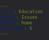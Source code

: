 ```yaml
---
title: Education
parent: Issues
layout: home
nav_order: 5
---
```

<html lang="en">
<head>
    <meta charset="UTF-8">
    <meta name="viewport" content="width=device-width, initial-scale=1.0">
    <title>Education</title>
    <style>
        body, html {
            margin: 0;
            padding: 0;
            font-family: Arial, sans-serif;
            background-color: #27262b;
            color: #f4f2f8;
            line-height: 1.6;
        }

        .content-container {
            max-width: 1000px;
            margin: 40px auto;
            padding: 20px;
            background-color: #27262b;
            border-radius: 10px;
            box-shadow: 0 2px 10px rgba(0, 0, 0, 0.1);
        }

        h1 {
            color: #7095DB;
            font-size: 2.5rem;
            text-align: center;
        }

        h2 {
            color: #4CAF50;
            font-size: 2rem;
            margin-top: 30px;
        }

        p {
            font-size: 1.2rem;
            margin-bottom: 20px;
        }

        ul, li {
            font-size: 1.1rem;
            margin-bottom: 10px;
            padding-left: 20px;
        }

        ul ul {
            margin-top: 10px;
            padding-left: 20px;
        }

        /* Styling for key terms */
        strong {
            color: #1D998D;
        }

        /* Buttons for action items */
        .action-button {
            display: inline-block;
            background-color: #4CAF50;
            color: white;
            padding: 10px 20px;
            text-decoration: none;
            border-radius: 5px;
            margin-top: 20px;
        }

        .action-button:hover {
            background-color: #45a049;
        }
    </style>
</head>
<body>

    <div class="content-container">
        <h1>Education</h1>
        <p>
            We will <strong>increase funding</strong> for the education system to make it <strong>easier for citizens to gain higher education</strong>.
        </p>

        <h2>Our Changes</h2>
        <ul>
            <li>Extra funding coming from the increased taxes for “choose your own taxes” if needed:</li>
            <ul>
                <li>33.3% to higher education</li>
                <li>66.6% to pre-k-12 schools</li>
            </ul>
            <li>With the tax increases we will increase or introduce funding to:</li>
            <ul>
                <li>state/city-ran technical colleges(17k/student average)</li>
                <li>Increase to Public schools funding(30k/student average)</li>
                <li>School grants(us spends 53.43 billion last year on grants)</li>
                <li>college/university grants(174.9 billion spent last year on programs)</li>
                <li>Scholarships/financial aid for college/university(government spent 46 billion on scholarships last year)</li>
            </ul>
        </ul>

        <h2>How it will affect you</h2>
        <p>
            not in doc yet
        </p>

        <!-- Call to action -->
        <a href="/WEBSITE/Donations.html" class="action-button">Donate now</a>
    </div>

</body>
</html>

----


